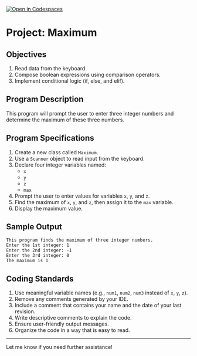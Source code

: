 [![Open in Codespaces](https://classroom.github.com/assets/launch-codespace-2972f46106e565e64193e422d61a12cf1da4916b45550586e14ef0a7c637dd04.svg)](https://classroom.github.com/open-in-codespaces?assignment_repo_id=18273338)
# Project: Maximum

## Objectives
1. Read data from the keyboard.
2. Compose boolean expressions using comparison operators.
3. Implement conditional logic (if, else, and elif).

## Program Description
This program will prompt the user to enter three integer numbers and determine the maximum of these three numbers.


## Program Specifications
1. Create a new class called `Maximum`.
2. Use a `Scanner` object to read input from the keyboard.
3. Declare four integer variables named:
   - `x`
   - `y`
   - `z`
   - `max`
4. Prompt the user to enter values for variables `x`, `y`, and `z`.
5. Find the maximum of `x`, `y`, and `z`, then assign it to the `max` variable.
6. Display the maximum value.

## Sample Output
```
This program finds the maximum of three integer numbers.
Enter the 1st integer: 1
Enter the 2nd integer: -1
Enter the 3rd integer: 0
The maximum is 1
```

## Coding Standards
1. Use meaningful variable names (e.g., `num1`, `num2`, `num3` instead of `x`, `y`, `z`).
2. Remove any comments generated by your IDE.
3. Include a comment that contains your name and the date of your last revision.
4. Write descriptive comments to explain the code.
5. Ensure user-friendly output messages.
6. Organize the code in a way that is easy to read.

---

Let me know if you need further assistance!
